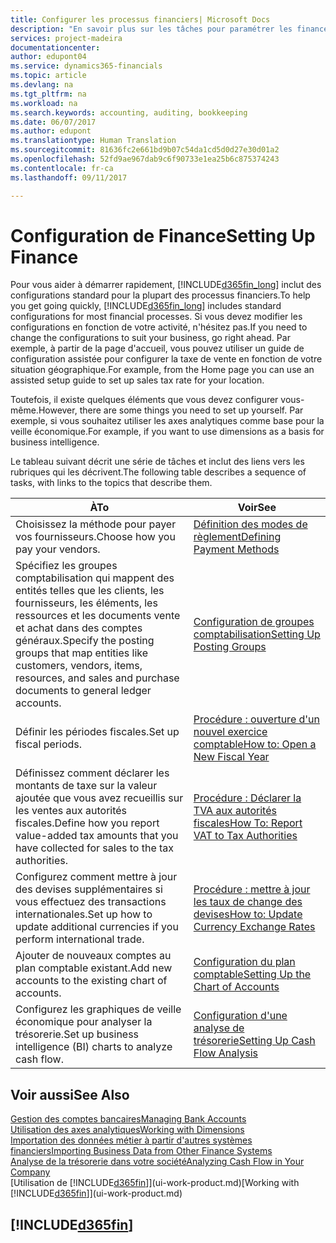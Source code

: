 ```yaml
---
title: Configurer les processus financiers| Microsoft Docs
description: "En savoir plus sur les tâches pour paramétrer les finances de votre société afin de les adapter à votre comptabilité ou vos audits."
services: project-madeira
documentationcenter: 
author: edupont04
ms.service: dynamics365-financials
ms.topic: article
ms.devlang: na
ms.tgt_pltfrm: na
ms.workload: na
ms.search.keywords: accounting, auditing, bookkeeping
ms.date: 06/07/2017
ms.author: edupont
ms.translationtype: Human Translation
ms.sourcegitcommit: 81636fc2e661bd9b07c54da1cd5d0d27e30d01a2
ms.openlocfilehash: 52fd9ae967dab9c6f90733e1ea25b6c875374243
ms.contentlocale: fr-ca
ms.lasthandoff: 09/11/2017

---
```

# <a name="setting-up-finance"></a><span data-ttu-id="30a20-103">Configuration de Finance</span><span class="sxs-lookup"><span data-stu-id="30a20-103">Setting Up Finance</span></span>
<span data-ttu-id="30a20-104">Pour vous aider à démarrer rapidement, [!INCLUDE[d365fin_long](includes/d365fin_long_md.md)] inclut des configurations standard pour la plupart des processus financiers.</span><span class="sxs-lookup"><span data-stu-id="30a20-104">To help you get going quickly, [!INCLUDE[d365fin_long](includes/d365fin_long_md.md)] includes standard configurations for most financial processes.</span></span> <span data-ttu-id="30a20-105">Si vous devez modifier les configurations en fonction de votre activité, n'hésitez pas.</span><span class="sxs-lookup"><span data-stu-id="30a20-105">If you need to change the configurations to suit your business, go right ahead.</span></span> <span data-ttu-id="30a20-106">Par exemple, à partir de la page d'accueil, vous pouvez utiliser un guide de configuration assistée pour configurer la taxe de vente en fonction de votre situation géographique.</span><span class="sxs-lookup"><span data-stu-id="30a20-106">For example, from the Home page you can use an assisted setup guide to set up sales tax rate for your location.</span></span>  

<span data-ttu-id="30a20-107">Toutefois, il existe quelques éléments que vous devez configurer vous-même.</span><span class="sxs-lookup"><span data-stu-id="30a20-107">However, there are some things you need to set up yourself.</span></span> <span data-ttu-id="30a20-108">Par exemple, si vous souhaitez utiliser les axes analytiques comme base pour la veille économique.</span><span class="sxs-lookup"><span data-stu-id="30a20-108">For example, if you want to use dimensions as a basis for business intelligence.</span></span>  

<span data-ttu-id="30a20-109">Le tableau suivant décrit une série de tâches et inclut des liens vers les rubriques qui les décrivent.</span><span class="sxs-lookup"><span data-stu-id="30a20-109">The following table describes a sequence of tasks, with links to the topics that describe them.</span></span>

| <span data-ttu-id="30a20-110">À</span><span class="sxs-lookup"><span data-stu-id="30a20-110">To</span></span> | <span data-ttu-id="30a20-111">Voir</span><span class="sxs-lookup"><span data-stu-id="30a20-111">See</span></span> |
| --- | --- |
| <span data-ttu-id="30a20-112">Choisissez la méthode pour payer vos fournisseurs.</span><span class="sxs-lookup"><span data-stu-id="30a20-112">Choose how you pay your vendors.</span></span> |[<span data-ttu-id="30a20-113">Définition des modes de règlement</span><span class="sxs-lookup"><span data-stu-id="30a20-113">Defining Payment Methods</span></span>](finance-payment-methods.md) |
| <span data-ttu-id="30a20-114">Spécifiez les groupes comptabilisation qui mappent des entités telles que les clients, les fournisseurs, les éléments, les ressources et les documents vente et achat dans des comptes généraux.</span><span class="sxs-lookup"><span data-stu-id="30a20-114">Specify the posting groups that map entities like customers, vendors, items, resources, and sales and purchase documents to general ledger accounts.</span></span> |[<span data-ttu-id="30a20-115">Configuration de groupes comptabilisation</span><span class="sxs-lookup"><span data-stu-id="30a20-115">Setting Up Posting Groups</span></span>](finance-posting-groups.md)|
| <span data-ttu-id="30a20-116">Définir les périodes fiscales.</span><span class="sxs-lookup"><span data-stu-id="30a20-116">Set up fiscal periods.</span></span> |[<span data-ttu-id="30a20-117">Procédure : ouverture d'un nouvel exercice comptable</span><span class="sxs-lookup"><span data-stu-id="30a20-117">How to: Open a New Fiscal Year</span></span>](finance-how-open-new-fiscal-year.md) |
| <span data-ttu-id="30a20-118">Définissez comment déclarer les montants de taxe sur la valeur ajoutée que vous avez recueillis sur les ventes aux autorités fiscales.</span><span class="sxs-lookup"><span data-stu-id="30a20-118">Define how you report value-added tax amounts that you have collected for sales to the tax authorities.</span></span> |[<span data-ttu-id="30a20-119">Procédure : Déclarer la TVA aux autorités fiscales</span><span class="sxs-lookup"><span data-stu-id="30a20-119">How To: Report VAT to Tax Authorities</span></span>](finance-how-report-vat.md)|
| <span data-ttu-id="30a20-120">Configurez comment mettre à jour des devises supplémentaires si vous effectuez des transactions internationales.</span><span class="sxs-lookup"><span data-stu-id="30a20-120">Set up how to update additional currencies if you perform international trade.</span></span> |[<span data-ttu-id="30a20-121">Procédure : mettre à jour les taux de change des devises</span><span class="sxs-lookup"><span data-stu-id="30a20-121">How to: Update Currency Exchange Rates</span></span>](finance-how-update-currencies.md) |
| <span data-ttu-id="30a20-122">Ajouter de nouveaux comptes au plan comptable existant.</span><span class="sxs-lookup"><span data-stu-id="30a20-122">Add new accounts to the existing chart of accounts.</span></span> |[<span data-ttu-id="30a20-123">Configuration du plan comptable</span><span class="sxs-lookup"><span data-stu-id="30a20-123">Setting Up the Chart of Accounts</span></span>](finance-setup-chart-accounts.md) |
| <span data-ttu-id="30a20-124">Configurez les graphiques de veille économique pour analyser la trésorerie.</span><span class="sxs-lookup"><span data-stu-id="30a20-124">Set up business intelligence (BI) charts to analyze cash flow.</span></span> |[<span data-ttu-id="30a20-125">Configuration d'une analyse de trésorerie</span><span class="sxs-lookup"><span data-stu-id="30a20-125">Setting Up Cash Flow Analysis</span></span>](finance-setup-cash-flow-analyses.md) |

## <a name="see-also"></a><span data-ttu-id="30a20-126">Voir aussi</span><span class="sxs-lookup"><span data-stu-id="30a20-126">See Also</span></span>
[<span data-ttu-id="30a20-127">Gestion des comptes bancaires</span><span class="sxs-lookup"><span data-stu-id="30a20-127">Managing Bank Accounts</span></span>](bank-manage-bank-accounts.md)  
[<span data-ttu-id="30a20-128">Utilisation des axes analytiques</span><span class="sxs-lookup"><span data-stu-id="30a20-128">Working with Dimensions</span></span>](finance-dimensions.md)  
[<span data-ttu-id="30a20-129">Importation des données métier à partir d'autres systèmes financiers</span><span class="sxs-lookup"><span data-stu-id="30a20-129">Importing Business Data from Other Finance Systems</span></span>](upload-data.md)  
[<span data-ttu-id="30a20-130">Analyse de la trésorerie dans votre société</span><span class="sxs-lookup"><span data-stu-id="30a20-130">Analyzing Cash Flow in Your Company</span></span>](finance-analyze-cash-flow.md)  
<span data-ttu-id="30a20-131">[Utilisation de [!INCLUDE[d365fin](includes/d365fin_md.md)]](ui-work-product.md)</span><span class="sxs-lookup"><span data-stu-id="30a20-131">[Working with [!INCLUDE[d365fin](includes/d365fin_md.md)]](ui-work-product.md)</span></span>  

## [!INCLUDE[d365fin](includes/free_trial_md.md)]
